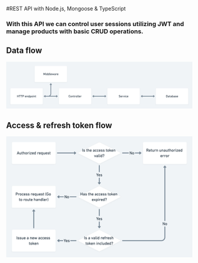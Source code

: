 #REST API with Node.js, Mongoose & TypeScript

### With this API we can control user sessions utilizing JWT and manage products with basic CRUD operations.

## Data flow
![](./diagrams/data-flow.png)


## Access & refresh token flow
![](./diagrams/refresh-token-flow.png)

